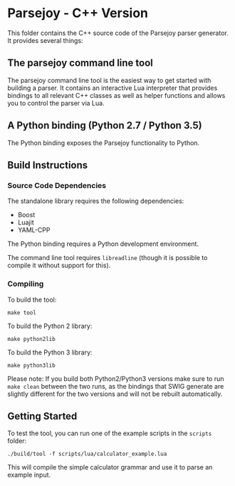 # Parsejoy - C++ Version

This folder contains the C++ source code of the Parsejoy parser generator. It
provides several things:

## The parsejoy command line tool

The parsejoy command line tool is the easiest way to get started with building
a parser. It contains an interactive Lua interpreter that provides bindings
to all relevant C++ classes as well as helper functions and allows you to
control the parser via Lua.

## A Python binding (Python 2.7 / Python 3.5)

The Python binding exposes the Parsejoy functionality to Python.

## Build Instructions

### Source Code Dependencies

The standalone library requires the following dependencies:

* Boost
* Luajit
* YAML-CPP

The Python binding requires a Python development environment.

The command line tool requires `libreadline` (though it is possible to compile
it without support for this).

### Compiling

To build the tool:

    make tool

To build the Python 2 library:

    make python2lib

To build the Python 3 library:

    make python3lib

Please note: If you build both Python2/Python3 versions make sure to run
`make clean` between the two runs, as the bindings that SWIG generate are
slightly different for the two versions and will not be rebuilt automatically.

## Getting Started

To test the tool, you can run one of the example scripts in the `scripts`
folder:

    ./build/tool -f scripts/lua/calculator_example.lua

This will compile the simple calculator grammar and use it to parse an example
input.